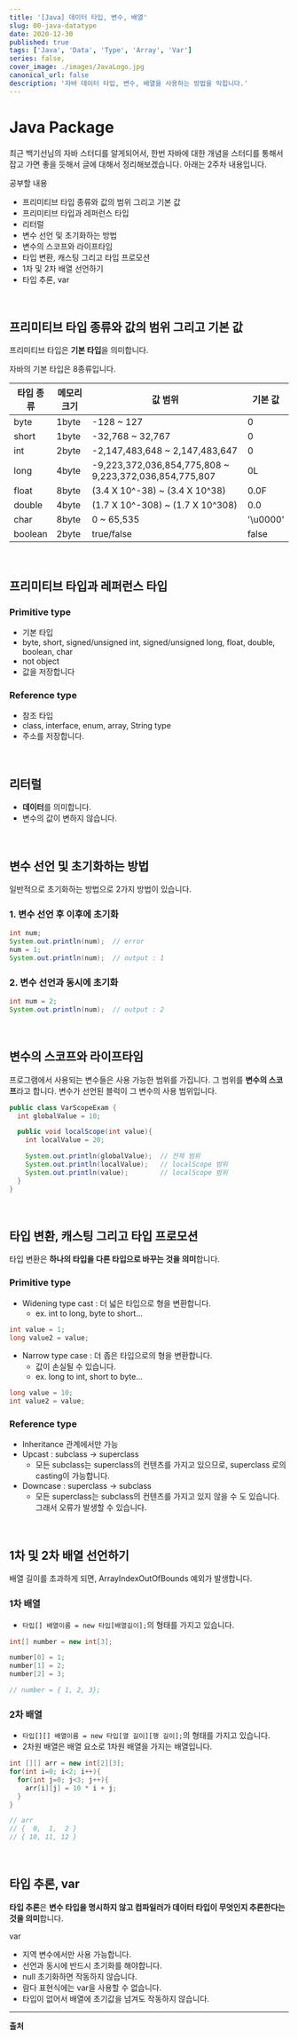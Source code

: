 ```yaml
---
title: '[Java] 데이터 타입, 변수, 배열'
slug: 00-java-datatype
date: 2020-12-30
published: true
tags: ['Java', 'Data', 'Type', 'Array', 'Var']
series: false,
cover_image: ./images/JavaLogo.jpg
canonical_url: false
description: '자바 데이터 타입, 변수, 배열을 사용하는 방법을 익힙니다.'
---
```


# Java Package

최근 백기선님의 자바 스터디를 알게되어서, 한번 자바에 대한 개념을 스터디를 통해서 잡고 가면 좋을 듯해서 글에 대해서 정리해보겠습니다. 아래는 2주차 내용입니다.

공부할 내용

- 프리미티브 타입 종류와 값의 범위 그리고 기본 값
- 프리미티브 타입과 레퍼런스 타입
- 리터럴
- 변수 선언 및 초기화하는 방법
- 변수의 스코프와 라이프타임
- 타입 변환, 캐스팅 그리고 타입 프로모션
- 1차 및 2차 배열 선언하기
- 타입 추론, var

<br/>

## 프리미티브 타입 종류와 값의 범위 그리고 기본 값

프리미티브 타입은 **기본 타입**을 의미합니다.

자바의 기본 타입은 8종류입니다.

| 타입 종류 | 메모리 크기 | 값 범위                                                | 기본 값  |
| --------- | ----------- | ------------------------------------------------------ | -------- |
| byte      | 1byte       | -128 ~ 127                                             | 0        |
| short     | 1byte       | -32,768 ~ 32,767                                       | 0        |
| int       | 2byte       | -2,147,483,648 ~ 2,147,483,647                         | 0        |
| long      | 4byte       | -9,223,372,036,854,775,808 ~ 9,223,372,036,854,775,807 | 0L       |
| float     | 8byte       | (3.4 X 10^-38) ~ (3.4 X 10^38)                         | 0.0F     |
| double    | 4byte       | (1.7 X 10^-308) ~ (1.7 X 10^308)                       | 0.0      |
| char      | 8byte       | 0 ~ 65,535                                             | '\u0000' |
| boolean   | 2byte       | true/false                                             | false    |

<br/>

## 프리미티브 타입과 레퍼런스 타입

### Primitive type

- 기본 타입
- byte, short, signed/unsigned int, signed/unsigned long, float, double, boolean, char
- not object
- 값을 저장합니다

### Reference type

- 참조 타입
- class, interface, enum, array, String type
- 주소를 저장합니다.

<br/>

## 리터럴

- **데이터**를 의미합니다.
- 변수의 값이 변하지 않습니다.

<br/>

## 변수 선언 및 초기화하는 방법

일반적으로 초기화하는 방법으로 2가지 방법이 있습니다.

### 1. 변수 선언 후 이후에 초기화

```java
int num;
System.out.println(num);  // error
num = 1;
System.out.println(num);  // output : 1
```

### 2. 변수 선언과 동시에 초기화

```java
int num = 2;
System.out.println(num);  // output : 2
```

<br/>

## 변수의 스코프와 라이프타임

프로그램에서 사용되는 변수들은 사용 가능한 범위를 가집니다. 그 범위를 **변수의 스코프**라고 합니다. 변수가 선언된 블럭이 그 변수의 사용 범위입니다.

```java
public class VarScopeExam {
  int globalValue = 10;

  public void localScope(int value){
    int localValue = 20;

    System.out.println(globalValue);  // 전체 범위
    System.out.println(localValue);   // localScope 범위
    System.out.println(value);        // localScope 범위
  }
}
```

<br/>

## 타입 변환, 캐스팅 그리고 타입 프로모션

타입 변환은 **하나의 타입을 다른 타입으로 바꾸는 것을 의미**합니다.

### Primitive type

- Widening type cast : 더 넓은 타입으로 형을 변환합니다.
  - ex. int to long, byte to short...

```java
int value = 1;
long value2 = value;
```

- Narrow type case : 더 좁은 타입으로의 형을 변환합니다.
  - 값이 손실될 수 있습니다.
  - ex. long to int, short to byte...

```java
long value = 10;
int value2 = value;
```

### Reference type

- Inheritance 관계에서만 가능
- Upcast : subclass -> superclass
  - 모든 subclass는 superclass의 컨텐츠를 가지고 있으므로, superclass 로의 casting이 가능합니다.
- Downcase : superclass -> subclass
  - 모든 superclass는 subclass의 컨텐츠를 가지고 있지 않을 수 도 있습니다. 그래서 오류가 발생할 수 있습니다.

<br/>

## 1차 및 2차 배열 선언하기

배열 길이를 초과하게 되면, ArrayIndexOutOfBounds 예외가 발생합니다.

### 1차 배열

- `타입[] 배열이름 = new 타입[배열길이];`의 형태를 가지고 있습니다.

```java
int[] number = new int[3];

number[0] = 1;
number[1] = 2;
number[2] = 3;

// number = { 1, 2, 3};
```

### 2차 배열

- `타입[][] 배열이름 = new 타입[열 길이][행 길이];`의 형태를 가지고 있습니다.
- 2차원 배열은 배열 요소로 1차원 배열을 가지는 배열입니다.

```java
int [][] arr = new int[2][3];
for(int i=0; i<2; i++){
  for(int j=0; j<3; j++){
    arr[i][j] = 10 * i + j;
  }
}

// arr
// {  0,  1,  2 }
// { 10, 11, 12 }
```

<br/>

## 타입 추론, var

**타입 추론**은 **변수 타입을 명시하지 않고 컴파일러가 데이터 타입이 무엇인지 추론한다는 것을 의미**합니다.

var

- 지역 변수에서만 사용 가능합니다.
- 선언과 동시에 반드시 초기화를 해야합니다.
- null 초기화하면 작동하지 않습니다.
- 람다 표현식에는 var을 사용할 수 없습니다.
- 타입이 없어서 배열에 초기값을 넘겨도 작동하지 않습니다.

---

**출처**
